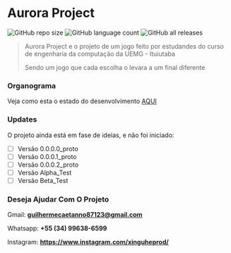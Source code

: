 # Aurora Project

<!--- https://shields.io --->

![GitHub repo size](https://img.shields.io/github/repo-size/XinguHe/aurora-project)
![GitHub language count](https://img.shields.io/github/languages/count/XinguHe/aurora-project)
![GitHub all releases](https://img.shields.io/github/downloads/XinguHe/aurora-project/total)

> Aurora Project e o projeto de um jogo feito por estudandes do curso de engenharia da computação da UEMG - Ituiutaba
> 
> Sendo um jogo que cada escolha o levara a um final diferente

### Organograma

Veja como esta o estado do desenvolvimento [AQUI](https://github.com/users/XinguHe/projects/5)

### Updates

O projeto ainda está em fase de ideias, e não foi iniciado:

- [ ] Versão 0.0.0.0_proto
- [ ] Versão 0.0.0.1_proto
- [ ] Versão 0.0.0.2_proto
- [ ] Versão Alpha_Test
- [ ] Versão Beta_Test

### Deseja Ajudar Com O Projeto 

Gmail: <strong>guilhermecaetanno87123@gmail.com</strong>
  
Whatsapp: <strong>+55 (34) 99638-6599</strong>

Instagram: <strong>https://www.instagram.com/xinguheprod/</strong>
